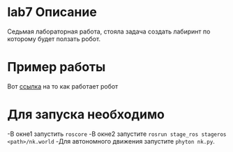 # lab7 Описание

Седьмая лабораторная работа, стояла задача создать лабиринт по которому будет ползать робот.

# Пример работы
  Вот [ссылка](https://drive.google.com/file/d/1w6cpaMvqdg10P0c_hBhY468vKfvps2p8/view?usp=sharing) на то как работает робот
 
# Для запуска необходимо
-В окне1 запустить ```roscore```
-В окне2 запустите ```rosrun stage_ros stageros <path>/nk.world```
-Для автономного движения запустите ```phyton nk.py```.

